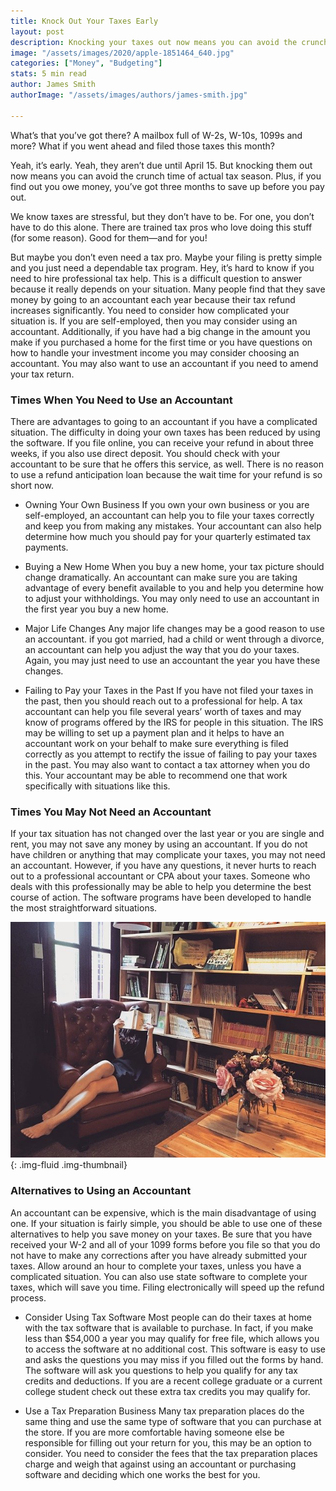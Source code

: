 ```yaml
---
title: Knock Out Your Taxes Early
layout: post
description: Knocking your taxes out now means you can avoid the crunch time of actual tax season.
image: "/assets/images/2020/apple-1851464_640.jpg"
categories: ["Money", "Budgeting"]
stats: 5 min read
author: James Smith
authorImage: "/assets/images/authors/james-smith.jpg"

---
```


What’s that you’ve got there? A mailbox full of W-2s, W-10s, 1099s and more? What if you went ahead and filed those taxes this month?

Yeah, it’s early. Yeah, they aren’t due until April 15. But knocking them out now means you can avoid the crunch time of actual tax season. Plus, if you find out you owe money, you’ve got three months to save up before you pay out.

We know taxes are stressful, but they don’t have to be. For one, you don’t have to do this alone. There are trained tax pros who love doing this stuff (for some reason). Good for them—and for you!

But maybe you don’t even need a tax pro. Maybe your filing is pretty simple and you just need a dependable tax program. Hey, it’s hard to know if you need to hire professional tax help. This is a difficult question to answer because it really depends on your situation. Many people find that they save money by going to an accountant each year because their tax refund increases significantly. You need to consider how complicated your situation is. If you are self-employed, then you may consider using an accountant. Additionally, if you have had a big change in the amount you make if you purchased a home for the first time or you have questions on how to handle your investment income you may consider choosing an accountant. You may also want to use an accountant if you need to amend your tax return.

### Times When You Need to Use an Accountant
There are advantages to going to an accountant if you have a complicated situation. The difficulty in doing your own taxes has been reduced by using the software. If you file online, you can receive your refund in about three weeks, if you also use direct deposit. You should check with your accountant to be sure that he offers this service, as well. There is no reason to use a refund anticipation loan because the wait time for your refund is so short now.


- Owning Your Own Business
If you own your own business or you are self-employed, an accountant can help you to file your taxes correctly and keep you from making any mistakes. Your accountant can also help determine how much you should pay for your quarterly estimated tax payments. 

- Buying a New Home
When you buy a new home, your tax picture should change dramatically. An accountant can make sure you are taking advantage of every benefit available to you and help you determine how to adjust your withholdings. You may only need to use an accountant in the first year you buy a new home.

- Major Life Changes
Any major life changes may be a good reason to use an accountant. if you got married, had a child or went through a divorce, an accountant can help you adjust the way that you do your taxes. Again, you may just need to use an accountant the year you have these changes. 

- Failing to Pay your Taxes in the Past
If you have not filed your taxes in the past, then you should reach out to a professional for help. A tax accountant can help you file several years’ worth of taxes and may know of programs offered by the IRS for people in this situation. The IRS may be willing to set up a payment plan and it helps to have an accountant work on your behalf to make sure everything is filed correctly as you attempt to rectify the issue of failing to pay your taxes in the past. You may also want to contact a tax attorney when you do this. Your accountant may be able to recommend one that work specifically with situations like this.


### Times You May Not Need an Accountant
If your tax situation has not changed over the last year or you are single and rent, you may not save any money by using an accountant. If you do not have children or anything that may complicate your taxes, you may not need an accountant. However, if you have any questions, it never hurts to reach out to a professional accountant or CPA about your taxes. Someone who deals with this professionally may be able to help you determine the best course of action. The software programs have been developed to handle the most straightforward situations. 

![Woman on couch holding book](/assets/images/2020/woman-1839798_640.jpg "Knock Out Your Taxes Early"){: .img-fluid .img-thumbnail}


### Alternatives to Using an Accountant
An accountant can be expensive, which is the main disadvantage of using one. If your situation is fairly simple, you should be able to use one of these alternatives to help you save money on your taxes. Be sure that you have received your W-2 and all of your 1099 forms before you file so that you do not have to make any corrections after you have already submitted your taxes. Allow around an hour to complete your taxes, unless you have a complicated situation. You can also use state software to complete your taxes, which will save you time. Filing electronically will speed up the refund process.

- Consider Using Tax Software
Most people can do their taxes at home with the tax software that is available to purchase. In fact, if you make less than $54,000 a year you may qualify for free file, which allows you to access the software at no additional cost. This software is easy to use and asks the questions you may miss if you filled out the forms by hand. The software will ask you questions to help you qualify for any tax credits and deductions. If you are a recent college graduate or a current college student check out these extra tax credits you may qualify for.

- Use a Tax Preparation Business
Many tax preparation places do the same thing and use the same type of software that you can purchase at the store. If you are more comfortable having someone else be responsible for filling out your return for you, this may be an option to consider. You need to consider the fees that the tax preparation places charge and weigh that against using an accountant or purchasing software and deciding which one works the best for you.

